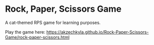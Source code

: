 # Rock, Paper, Scissors Game
A cat-themed RPS game for learning purposes.

Play the game here: https://akzechkyla.github.io/Rock-Paper-Scissors-Game/rock-paper-scissors.html
